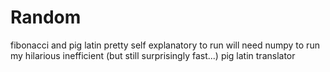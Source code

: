 # Random
fibonacci and pig latin pretty self explanatory to run
will need numpy to run my hilarious inefficient (but still surprisingly fast...) pig latin translator
